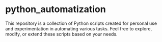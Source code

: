# python_automatization
This repository is a collection of Python scripts created for personal use and experimentation in automating various tasks. Feel free to explore, modify, or extend these scripts based on your needs.
